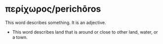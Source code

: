 # περίχωρος/perichōros
This word describes something. It is an adjective.
* This word describes land that is around or close to other land, water, or a town.
